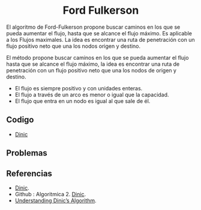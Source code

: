 
<h1 align="center"> Ford Fulkerson </h1>

El algoritmo de Ford-Fulkerson propone buscar caminos en los que se pueda aumentar el flujo, hasta que se alcance el flujo máximo. Es aplicable a los Flujos maximales. La idea es encontrar una ruta de penetración con un flujo positivo neto que una los nodos origen y destino.

El método propone buscar caminos en los que se pueda aumentar el flujo hasta que se alcance el flujo
máximo, la idea es encontrar una  ruta de penetración con un flujo positivo neto que una los nodos de
origen y destino.

* El flujo es siempre positivo y con unidades enteras.
* El flujo a través de un arco es menor o igual que la capacidad.
* El flujo que entra en un nodo es igual al que sale de él.

## Codigo

* [Dinic](https://github.com/HugoAlejandro2002/Algoritmos-y-Estructuras-de-Datos/blob/main/Algoritmos/Teoria%20de%20Grafos/Dinic/dinic.cpp)

## Problemas

## Referencias 

* [Dinic](https://es.wikipedia.org/wiki/Algoritmo_de_Dinic).  
* Github : Algoritmica 2. [Dinic](https://github.com/PaulLandaeta/algoritmica2/tree/master/contenido/Teoria%20de%20Grafos/Dinic).
* [Understanding Dinic’s Algorithm](https://medium.com/smucs/understanding-dinics-algorithm-ebf892e66227).
